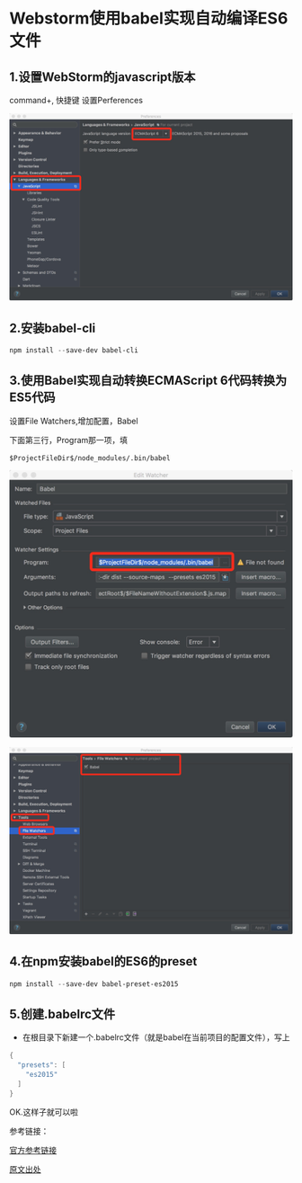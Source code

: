 # Webstorm使用babel实现自动编译ES6文件

## 1.设置WebStorm的javascript版本 

command+, 快捷键 设置Perferences

![ECMAScript 6](../../img/webstorm-01.png)

## 2.安装babel-cli

```powershell
npm install --save-dev babel-cli
```



## 3.使用Babel实现自动转换ECMAScript 6代码转换为ES5代码 

设置File Watchers,增加配置，Babel

下面第三行，Program那一项，填

```
$ProjectFileDir$/node_modules/.bin/babel
```



![File Watchers](../../img/webstorm-03.png)

 

![File Watchers](../../img/webstorm-02.png)

## 4.在npm安装babel的ES6的preset

```powershell
npm install --save-dev babel-preset-es2015
```

## 5.创建.babelrc文件

- 在根目录下新建一个.babelrc文件（就是babel在当前项目的配置文件），写上

```powershell
{
  "presets": [
    "es2015"
  ]
}
```



OK.这样子就可以啦



参考链接：

[官方参考链接](https://blog.jetbrains.com/webstorm/2015/05/ecmascript-6-in-webstorm-transpiling)

[原文出处](https://www.zhihu.com/question/43414079/answer/95642131)

